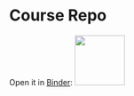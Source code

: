 
# Course Repo

Open it in [Binder](https://mybinder.org/v2/gh/tatsath/Digital_Innov/main):
<a href="https://mybinder.org/v2/gh/tatsath/Digital_Innov/main"><img src="https://matthiasbussonnier.com/posts/img/binder_logo_128x128.png" width="90" /></a>



    
    

